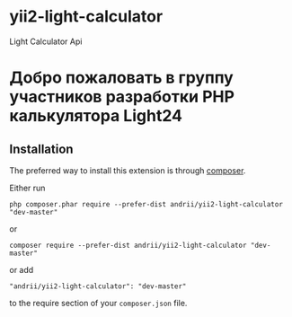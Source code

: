 yii2-light-calculator
=====================
Light Calculator Api

Добро пожаловать в группу участников разработки PHP калькулятора Light24
=============

Installation
------------

The preferred way to install this extension is through [composer](http://getcomposer.org/download/).

Either run

```
php composer.phar require --prefer-dist andrii/yii2-light-calculator "dev-master"
```

or

```
composer require --prefer-dist andrii/yii2-light-calculator "dev-master"
```

or add

```
"andrii/yii2-light-calculator": "dev-master"
```

to the require section of your `composer.json` file.
